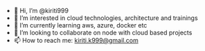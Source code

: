 - 👋 Hi, I’m @kiriti999
- 👀 I’m interested in cloud technologies, architecture and trainings
- 🌱 I’m currently learning aws, azure, docker etc
- 💞️ I’m looking to collaborate on node with cloud based projects
- 📫 How to reach me: kiriti.k999@gmail.com

<!---
kiriti999/kiriti999 is a ✨ special ✨ repository because its `README.md` (this file) appears on your GitHub profile.
You can click the Preview link to take a look at your changes.
--->

